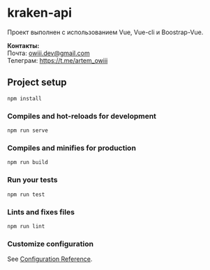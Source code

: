 # kraken-api

Проект выполнен с использованием Vue, Vue-cli и Boostrap-Vue.<br>

<b>Контакты:</b><br>
Почта:   owiii.dev@gmail.com<br>
Телеграм: https://t.me/artem_owiii


## Project setup
```
npm install
```

### Compiles and hot-reloads for development
```
npm run serve
```

### Compiles and minifies for production
```
npm run build
```

### Run your tests
```
npm run test
```

### Lints and fixes files
```
npm run lint
```

### Customize configuration
See [Configuration Reference](https://cli.vuejs.org/config/).

